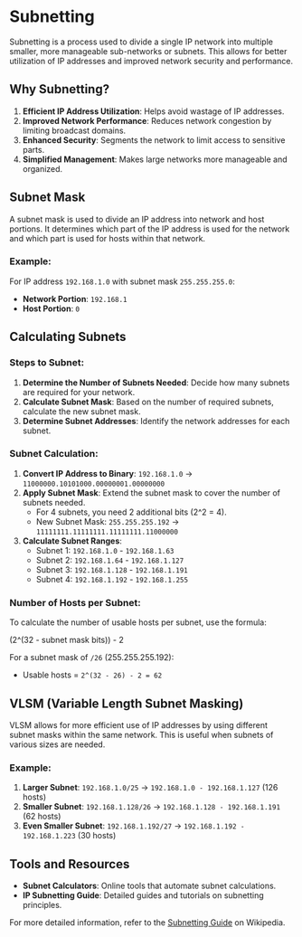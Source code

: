 # Subnetting

Subnetting is a process used to divide a single IP network into multiple smaller, more manageable sub-networks or subnets. This allows for better utilization of IP addresses and improved network security and performance.

## Why Subnetting?

1. **Efficient IP Address Utilization**: Helps avoid wastage of IP addresses.
2. **Improved Network Performance**: Reduces network congestion by limiting broadcast domains.
3. **Enhanced Security**: Segments the network to limit access to sensitive parts.
4. **Simplified Management**: Makes large networks more manageable and organized.

## Subnet Mask

A subnet mask is used to divide an IP address into network and host portions. It determines which part of the IP address is used for the network and which part is used for hosts within that network.

### Example:

For IP address `192.168.1.0` with subnet mask `255.255.255.0`:
- **Network Portion**: `192.168.1`
- **Host Portion**: `0`

## Calculating Subnets

### Steps to Subnet:

1. **Determine the Number of Subnets Needed**: Decide how many subnets are required for your network.
2. **Calculate Subnet Mask**: Based on the number of required subnets, calculate the new subnet mask.
3. **Determine Subnet Addresses**: Identify the network addresses for each subnet.

### Subnet Calculation:

1. **Convert IP Address to Binary**: `192.168.1.0` -> `11000000.10101000.00000001.00000000`
2. **Apply Subnet Mask**: Extend the subnet mask to cover the number of subnets needed.
   - For 4 subnets, you need 2 additional bits (2^2 = 4).
   - New Subnet Mask: `255.255.255.192` -> `11111111.11111111.11111111.11000000`
3. **Calculate Subnet Ranges**:
   - Subnet 1: `192.168.1.0` - `192.168.1.63`
   - Subnet 2: `192.168.1.64` - `192.168.1.127`
   - Subnet 3: `192.168.1.128` - `192.168.1.191`
   - Subnet 4: `192.168.1.192` - `192.168.1.255`

### Number of Hosts per Subnet:

To calculate the number of usable hosts per subnet, use the formula:

(2^(32 - subnet mask bits)) - 2

For a subnet mask of `/26` (255.255.255.192):
- Usable hosts = `2^(32 - 26) - 2 = 62`

## VLSM (Variable Length Subnet Masking)

VLSM allows for more efficient use of IP addresses by using different subnet masks within the same network. This is useful when subnets of various sizes are needed.

### Example:

1. **Larger Subnet**: `192.168.1.0/25` -> `192.168.1.0 - 192.168.1.127` (126 hosts)
2. **Smaller Subnet**: `192.168.1.128/26` -> `192.168.1.128 - 192.168.1.191` (62 hosts)
3. **Even Smaller Subnet**: `192.168.1.192/27` -> `192.168.1.192 - 192.168.1.223` (30 hosts)

## Tools and Resources

- **Subnet Calculators**: Online tools that automate subnet calculations.
- **IP Subnetting Guide**: Detailed guides and tutorials on subnetting principles.

For more detailed information, refer to the [Subnetting Guide](https://en.wikipedia.org/wiki/Subnetwork) on Wikipedia.

